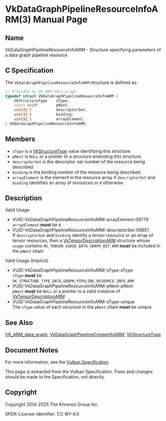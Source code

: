 # VkDataGraphPipelineResourceInfoARM(3) Manual Page

## Name

VkDataGraphPipelineResourceInfoARM - Structure specifying parameters of a data graph pipeline resource



## [](#_c_specification)C Specification

The `VkDataGraphPipelineResourceInfoARM` structure is defined as:

```c++
// Provided by VK_ARM_data_graph
typedef struct VkDataGraphPipelineResourceInfoARM {
    VkStructureType    sType;
    const void*        pNext;
    uint32_t           descriptorSet;
    uint32_t           binding;
    uint32_t           arrayElement;
} VkDataGraphPipelineResourceInfoARM;
```

## [](#_members)Members

- `sType` is a [VkStructureType](https://registry.khronos.org/vulkan/specs/latest/man/html/VkStructureType.html) value identifying this structure.
- `pNext` is `NULL` or a pointer to a structure extending this structure.
- `descriptorSet` is the descriptor set number of the resource being described.
- `binding` is the binding number of the resource being described.
- `arrayElement` is the element in the resource array if `descriptorSet` and `binding` identifies an array of resources or `0` otherwise.

## [](#_description)Description

Valid Usage

- [](#VUID-VkDataGraphPipelineResourceInfoARM-arrayElement-09779)VUID-VkDataGraphPipelineResourceInfoARM-arrayElement-09779  
  `arrayElement` **must** be `0`
- [](#VUID-VkDataGraphPipelineResourceInfoARM-descriptorSet-09851)VUID-VkDataGraphPipelineResourceInfoARM-descriptorSet-09851  
  If `descriptorSet` and `binding` identify a tensor resource or an array of tensor resources, then a [VkTensorDescriptionARM](https://registry.khronos.org/vulkan/specs/latest/man/html/VkTensorDescriptionARM.html) structure whose `usage` contains `VK_TENSOR_USAGE_DATA_GRAPH_BIT_ARM` **must** be included in the `pNext` chain

Valid Usage (Implicit)

- [](#VUID-VkDataGraphPipelineResourceInfoARM-sType-sType)VUID-VkDataGraphPipelineResourceInfoARM-sType-sType  
  `sType` **must** be `VK_STRUCTURE_TYPE_DATA_GRAPH_PIPELINE_RESOURCE_INFO_ARM`
- [](#VUID-VkDataGraphPipelineResourceInfoARM-pNext-pNext)VUID-VkDataGraphPipelineResourceInfoARM-pNext-pNext  
  `pNext` **must** be `NULL` or a pointer to a valid instance of [VkTensorDescriptionARM](https://registry.khronos.org/vulkan/specs/latest/man/html/VkTensorDescriptionARM.html)
- [](#VUID-VkDataGraphPipelineResourceInfoARM-sType-unique)VUID-VkDataGraphPipelineResourceInfoARM-sType-unique  
  The `sType` value of each structure in the `pNext` chain **must** be unique

## [](#_see_also)See Also

[VK\_ARM\_data\_graph](https://registry.khronos.org/vulkan/specs/latest/man/html/VK_ARM_data_graph.html), [VkDataGraphPipelineCreateInfoARM](https://registry.khronos.org/vulkan/specs/latest/man/html/VkDataGraphPipelineCreateInfoARM.html), [VkStructureType](https://registry.khronos.org/vulkan/specs/latest/man/html/VkStructureType.html)

## [](#_document_notes)Document Notes

For more information, see the [Vulkan Specification](https://registry.khronos.org/vulkan/specs/latest/html/vkspec.html#VkDataGraphPipelineResourceInfoARM)

This page is extracted from the Vulkan Specification. Fixes and changes should be made to the Specification, not directly.

## [](#_copyright)Copyright

Copyright 2014-2025 The Khronos Group Inc.

SPDX-License-Identifier: CC-BY-4.0